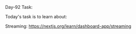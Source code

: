 Day-92 Task:

Today's task is to learn about:

Streaming: https://nextjs.org/learn/dashboard-app/streaming